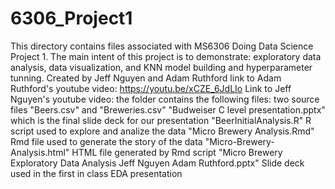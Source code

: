 # 6306_Project1
This directory contains files associated with MS6306 Doing Data Science Project 1. The main intent of this project is to demonstrate: exploratory data analysis, data visualization, and KNN model building and hyperparameter tunning. 
Created by Jeff Nguyen and Adam Ruthford
link to Adam Ruthford's youtube video: https://youtu.be/xCZE_6JdLIo
Link to Jeff Nguyen's youtube video: 
the folder contains the following files:
two source files "Beers.csv" and "Breweries.csv"
"Budweiser C level presentation.pptx" which is the final slide deck for our presentation
"BeerInitialAnalysis.R" R script used to explore and analize the data
"Micro Brewery Analysis.Rmd" Rmd file used to generate the story of the data
"Micro-Brewery-Analysis.html" HTML file generated by Rmd script
"Micro Brewery Exploratory Data Analysis Jeff Nguyen Adam Ruthford.pptx" Slide deck used in the first in class EDA presentation
